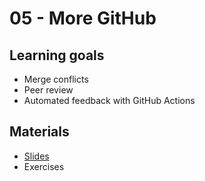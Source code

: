 # 05 - More GitHub

## Learning goals

- Merge conflicts
- Peer review
- Automated feedback with GitHub Actions

## Materials

- [Slides]()
- Exercises